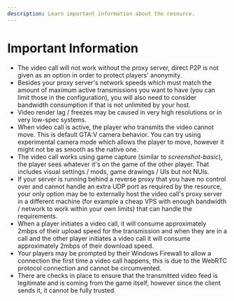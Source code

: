 ```yaml
---
description: Learn important information about the resource.
---
```


# Important Information

* The video call will not work without the proxy server, direct P2P is not given as an option in order to protect players' anonymity.
* Besides your proxy server's network speeds which must match the amount of maximum active transmissions you want to have (you can limit those in the configuration), you will also need to consider bandwidth consumption if that is not unlimited by your host.
* Video render lag / freezes may be caused in very high resolutions or in very low-spec systems.
* When video call is active, the player who transmits the video cannot move. This is default GTA:V camera behavior. You can try using experimental camera mode which allows the player to move, however it might not be as smooth as the native one.
* The video call works using game capture (similar to _screenshot-basic_), the player sees whatever it's on the game of the other player. That includes visual settings / mods, game drawings / UIs but not NUIs.
* If your server is running behind a reverse proxy that you have no control over and cannot handle an extra UDP port as required by the resource, your only option may be to externally host the video call's proxy server in a different machine (for example a cheap VPS with enough bandwidth / network to work within your own limits) that can handle the requirements.
* When a player initiates a video call, it will consume approximately 2mbps of their upload speed for the transmission and when they are in a call and the other player initiates a video call it will consume approximately 2mbps of their download speed.
* Your players may be prompted by their Windows Firewall to allow a connection the first time a video call happens, this is due to the WebRTC protocol connection and cannot be circumvented.
* There are checks in place to ensure that the transmitted video feed is legitimate and is coming from the game itself, however since the client sends it, it cannot be fully trusted.
